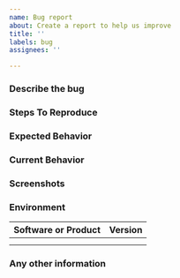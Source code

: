 ```yaml
---
name: Bug report
about: Create a report to help us improve
title: ''
labels: bug
assignees: ''

---
```


### Describe the bug
<!-- A clear and concise description of what the bug is.  -->
<!-- Shark-Repellant-Bat-Spray™ causes attacker to explode on re-entering water -->


### Steps To Reproduce
<!-- Steps to reproduce the behavior. always err on giving more information -->
<!--    
A sidekick (ie Robin) positions the Bat-copter (with ladder extended) over large body of water.
    Attempt to climb ladder.
    A shark administers bite to lower leg.
    Administer the Shark-Repellant-Bat-Spray™ to the amphibian. 

See the below video on YouTube of where this incident takes place. Incident occurs at the 1:24 marker. 
https://youtu.be/QnFOs7QlJSI?t=84
-->

### Expected Behavior
<!-- A clear and concise description of what you expected to happen.-->
<!-- Sharks resume normal life after being sprayed with Shark-Repellant-Bat-Spray™  -->

### Current Behavior
<!-- A shark exploded after being sprayed with Shark-Repellant-Bat-Spray™  -->

### Screenshots
<!-- If applicable, add screenshots to help explain your problem. -->

### Environment
| **Software or Product** 	|   **Version**  	|
|--------------	|-----------	|
|              	|           	|             	
|              	|           	|             	


### Any other information
<!-- Add any other context about the problem here. -->
